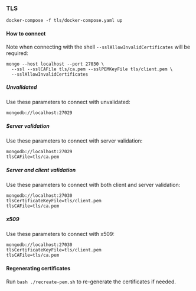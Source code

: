 ### TLS

```
docker-compose -f tls/docker-compose.yaml up
```

#### How to connect

Note when connecting with the shell `--sslAllowInvalidCertificates`
will be required:

```
mongo --host localhost --port 27030 \
  --ssl --sslCAFile tls/ca.pem --sslPEMKeyFile tls/client.pem \
  --sslAllowInvalidCertificates
```

##### Unvalidated

Use these parameters to connect with unvalidated:

```
mongodb://localhost:27029
```

##### Server validation

Use these parameters to connect with server validation:

```
mongodb://localhost:27029
tlsCAFile=tls/ca.pem
```

##### Server and client validation

Use these parameters to connect with both client and server validation:

```
mongodb://localhost:27030
tlsCertificateKeyFile=tls/client.pem
tlsCAFile=tls/ca.pem
```

##### x509

Use these parameters to connect with x509:

```
mongodb://localhost:27030
tlsCertificateKeyFile=tls/client.pem
tlsCAFile=tls/ca.pem
```

#### Regenerating certificates

Run `bash ./recreate-pem.sh` to re-generate the certificates if needed.
